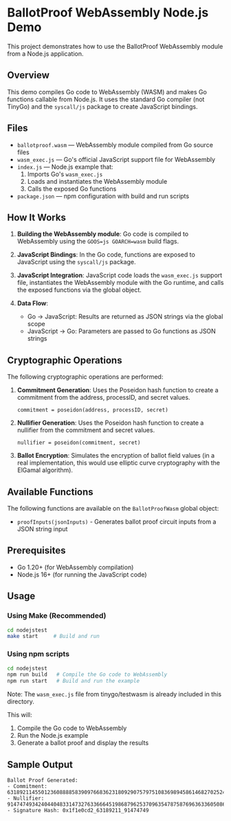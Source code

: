 # BallotProof WebAssembly Node.js Demo

This project demonstrates how to use the BallotProof WebAssembly module from a Node.js application.

## Overview

This demo compiles Go code to WebAssembly (WASM) and makes Go functions callable from Node.js. 
It uses the standard Go compiler (not TinyGo) and the `syscall/js` package to create JavaScript bindings.

## Files

- `ballotproof.wasm` — WebAssembly module compiled from Go source files
- `wasm_exec.js` — Go's official JavaScript support file for WebAssembly
- `index.js` — Node.js example that:
  1. Imports Go's `wasm_exec.js`
  2. Loads and instantiates the WebAssembly module
  3. Calls the exposed Go functions
- `package.json` — npm configuration with build and run scripts

## How It Works

1. **Building the WebAssembly module**: Go code is compiled to WebAssembly using the `GOOS=js GOARCH=wasm` build flags.

2. **JavaScript Bindings**: In the Go code, functions are exposed to JavaScript using the `syscall/js` package.

3. **JavaScript Integration**: JavaScript code loads the `wasm_exec.js` support file, instantiates the WebAssembly module with the Go runtime, and calls the exposed functions via the global object.

4. **Data Flow**: 
   - Go → JavaScript: Results are returned as JSON strings via the global scope
   - JavaScript → Go: Parameters are passed to Go functions as JSON strings

## Cryptographic Operations

The following cryptographic operations are performed:

1. **Commitment Generation**: Uses the Poseidon hash function to create a commitment from the address, processID, and secret values.
   ```
   commitment = poseidon(address, processID, secret)
   ```

2. **Nullifier Generation**: Uses the Poseidon hash function to create a nullifier from the commitment and secret values.
   ```
   nullifier = poseidon(commitment, secret)
   ```

3. **Ballot Encryption**: Simulates the encryption of ballot field values (in a real implementation, this would use elliptic curve cryptography with the ElGamal algorithm).

## Available Functions

The following functions are available on the `BallotProofWasm` global object:
- `proofInputs(jsonInputs)` - Generates ballot proof circuit inputs from a JSON string input

## Prerequisites

- Go 1.20+ (for WebAssembly compilation)
- Node.js 16+ (for running the JavaScript code)

## Usage

### Using Make (Recommended)

```bash
cd nodejstest
make start     # Build and run
```

### Using npm scripts

```bash
cd nodejstest
npm run build   # Compile the Go code to WebAssembly
npm run start   # Build and run the example
```

Note: The `wasm_exec.js` file from tinygo/testwasm is already included in this directory.

This will:
1. Compile the Go code to WebAssembly
2. Run the Node.js example
3. Generate a ballot proof and display the results

## Sample Output

```
Ballot Proof Generated:
- Commitment: 6318921145501236088885839097668362318092907579751083698945861468270252428163
- Nullifier: 9147474934240440483314732763366645198687962537096354787587696363360508609183
- Signature Hash: 0x1f1e0cd2_63189211_91474749
```